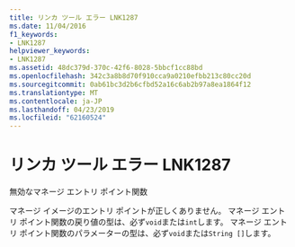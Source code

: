 ```yaml
---
title: リンカ ツール エラー LNK1287
ms.date: 11/04/2016
f1_keywords:
- LNK1287
helpviewer_keywords:
- LNK1287
ms.assetid: 48dc379d-370c-42f6-8028-5bbcf1cc88bd
ms.openlocfilehash: 342c3a8b8d70f910cca9a0210efbb213c80cc20d
ms.sourcegitcommit: 0ab61bc3d2b6cfbd52a16c6ab2b97a8ea1864f12
ms.translationtype: MT
ms.contentlocale: ja-JP
ms.lasthandoff: 04/23/2019
ms.locfileid: "62160524"
---
```

# <a name="linker-tools-error-lnk1287"></a>リンカ ツール エラー LNK1287

無効なマネージ エントリ ポイント関数

マネージ イメージのエントリ ポイントが正しくありません。 マネージ エントリ ポイント関数の戻り値の型は、必ず`void`または`int`します。 マネージ エントリ ポイント関数のパラメーターの型は、必ず`void`または`String []`します。